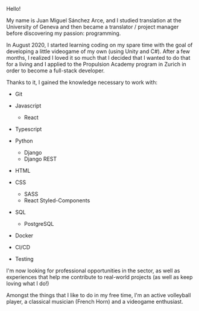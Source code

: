 Hello!

My name is Juan Miguel Sánchez Arce, and I studied translation at the University of Geneva and then became a translator / project manager before discovering my passion: programming.

In August 2020, I started learning coding on my spare time with the goal of developing a little videogame of my own (using Unity and C#). 
After a few months, I realized I loved it so much that I decided that I wanted to do that for a living and I applied to the Propulsion Academy program in Zurich in order to become a full-stack developer.

Thanks to it, I gained the knowledge necessary to work with:

  - Git
  
  - Javascript
    - React

  - Typescript
  
  - Python
    - Django
    - Django REST
  
  - HTML
  
  - CSS
    - SASS
    - React Styled-Components  
  
  - SQL
    - PostgreSQL
  
  - Docker
  
  - CI/CD
  - Testing

I'm now looking for professional opportunities in the sector, as well as experiences that help me contribute to real-world projects (as well as keep loving what I do!)


Amongst the things that I like to do in my free time, I'm an active volleyball player, a classical musician (French Horn) and a videogame enthusiast.
